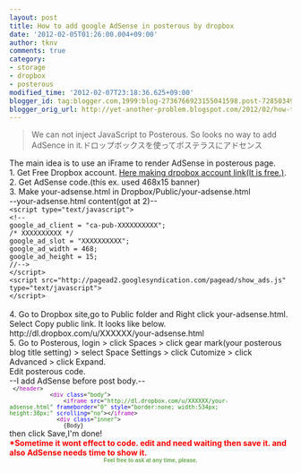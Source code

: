 ```yaml
---
layout: post
title: How to add google AdSense in posterous by dropbox
date: '2012-02-05T01:26:00.004+09:00'
author: tknv
comments: true
category:
- storage
- dropbox
- posterous
modified_time: '2012-02-07T23:18:36.625+09:00'
blogger_id: tag:blogger.com,1999:blog-2736766923155041598.post-728503499014999991
blogger_orig_url: http://yet-another-problem.blogspot.com/2012/02/how-to-add-google-adsense-in-posterous.html
---
```


<blockquote><p>We can not inject JavaScript to Posterous. So looks no way to add AdSence in it.ドロップボックスを使ってポステラスにアドセンス</p></blockquote>The main idea is to use an iFrame to render AdSense in posterous page.<br />1. Get Free Dropbox account. <a href="http://db.tt/fIQFCE5">Here making drpobox account link(It is free.)</a>.<br />2. Get AdSense code.(this ex. used 468x15 banner)<br />3. Make your-adsense.html in Dropbox/Public/your-adsense.html<br />--your-adsense.html content(got at 2)--<br /><code>&lt;script type="text/javascript"&gt;<br />&lt;!--<br />google_ad_client = "ca-pub-XXXXXXXXXX";<br />/* XXXXXXXXXX */<br />google_ad_slot = "XXXXXXXXXX";<br />google_ad_width = 468;<br />google_ad_height = 15;<br />//--&gt;<br />&lt;/script&gt;<br />&lt;script src="http://pagead2.googlesyndication.com/pagead/show_ads.js" type="text/javascript"&gt;<br />&lt;/script&gt;<br /></code><br />4. Go to Dropbox site,go to Public folder and Right click your-adsense.html. Select Copy public link. It looks like below.<br />http://dl.dropbox.com/u/XXXXXX/your-adsense.html<br />5. Go to Posterous, login &gt; click Spaces &gt; click gear mark(your posterous blog title setting) &gt; select Space Settings &gt; click Cutomize &gt; click Advanced &gt; click Expand.<br />Edit posterous code.<br />--I add AdSense before post body.--<br /><span class="whitespace" style="color: #666666; font-family: monospace; font-size: 10px;">&nbsp;</span><span class="xml-punctuation" style="font-family: monospace; font-size: 10px;">&lt;/</span><span class="xml-tagname" style="color: #aa00bb; font-family: monospace; font-size: 10px;">header</span><span class="xml-punctuation" style="font-family: monospace; font-size: 10px;">&gt;</span><br /><span class="whitespace" style="color: #666666; font-family: monospace; font-size: 10px;">&nbsp; &nbsp; &nbsp; &nbsp; &nbsp; &nbsp;&nbsp;</span><span class="xml-punctuation" style="font-family: monospace; font-size: 10px;">&lt;</span><span class="xml-tagname" style="color: #aa00bb; font-family: monospace; font-size: 10px;">div&nbsp;</span><span class="xml-attname" style="color: blue; font-family: monospace; font-size: 10px;">class</span><span class="xml-punctuation" style="font-family: monospace; font-size: 10px;">=</span><span class="xml-attribute" style="color: #228811; font-family: monospace; font-size: 10px;">"body"</span><span class="xml-punctuation" style="font-family: monospace; font-size: 10px;">&gt;</span><br /><span class="whitespace" style="color: #666666; font-family: monospace; font-size: 10px;">&nbsp; &nbsp; &nbsp; &nbsp; &nbsp; &nbsp; &nbsp; &nbsp;&nbsp;</span><span class="xml-punctuation" style="font-family: monospace; font-size: 10px;">&lt;</span><span class="xml-tagname" style="color: #aa00bb; font-family: monospace; font-size: 10px;">iframe&nbsp;</span><span class="xml-attname" style="color: blue; font-family: monospace; font-size: 10px;">src</span><span class="xml-punctuation" style="font-family: monospace; font-size: 10px;">=</span><span class="xml-attribute" style="color: #228811; font-family: monospace; font-size: 10px;">"http://dl.dropbox.com/u/XXXXXX/your-adsense.html"&nbsp;</span><span class="xml-attname" style="color: blue; font-family: monospace; font-size: 10px;">frameborder</span><span class="xml-punctuation" style="font-family: monospace; font-size: 10px;">=</span><span class="xml-attribute" style="color: #228811; font-family: monospace; font-size: 10px;">"0"&nbsp;</span><span class="xml-attname" style="color: blue; font-family: monospace; font-size: 10px;">style</span><span class="xml-punctuation" style="font-family: monospace; font-size: 10px;">=</span><span class="xml-attribute" style="color: #228811; font-family: monospace; font-size: 10px;">"border:none; width:534px; height:38px;"&nbsp;</span><span class="xml-attname" style="color: blue; font-family: monospace; font-size: 10px;">scrolling</span><span class="xml-punctuation" style="font-family: monospace; font-size: 10px;">=</span><span class="xml-attribute" style="color: #228811; font-family: monospace; font-size: 10px;">"no"</span><span class="xml-punctuation" style="font-family: monospace; font-size: 10px;">&gt;</span><span class="xml-punctuation" style="font-family: monospace; font-size: 10px;">&lt;/</span><span class="xml-tagname" style="color: #aa00bb; font-family: monospace; font-size: 10px;">iframe</span><span class="xml-punctuation" style="font-family: monospace; font-size: 10px;">&gt;</span><br /><span class="whitespace" style="color: #666666; font-family: monospace; font-size: 10px;">&nbsp; &nbsp; &nbsp; &nbsp; &nbsp; &nbsp; &nbsp;&nbsp;</span><span class="xml-punctuation" style="font-family: monospace; font-size: 10px;">&lt;</span><span class="xml-tagname" style="color: #aa00bb; font-family: monospace; font-size: 10px;">div&nbsp;</span><span class="xml-attname" style="color: blue; font-family: monospace; font-size: 10px;">class</span><span class="xml-punctuation" style="font-family: monospace; font-size: 10px;">=</span><span class="xml-attribute" style="color: #228811; font-family: monospace; font-size: 10px;">"inner"</span><span class="xml-punctuation" style="font-family: monospace; font-size: 10px;">&gt;</span><br /><span class="whitespace" style="color: #666666; font-family: monospace; font-size: 10px;">&nbsp; &nbsp; &nbsp; &nbsp; &nbsp; &nbsp; &nbsp; &nbsp;&nbsp;</span><span class="xml-text" style="font-family: monospace; font-size: 10px;">{Body}</span><br />then click Save,I'm done!<br /><span style="color: red;"><b>*Sometime it wont effect to code. edit and need waiting then save it. and also AdSense needs time to show it. </b></span><br /><div style="text-align: center;"><span style="color: #6aa84f; font-family: Verdana, sans-serif; font-size: x-small;"><b>Feel free to ask at any time, please.</b></span></div>
